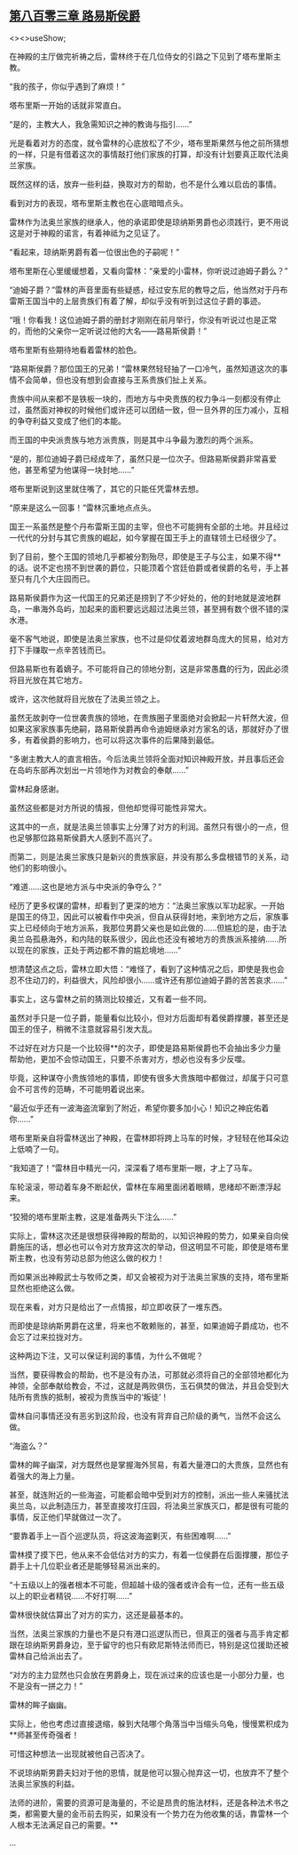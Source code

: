 ## [第八百零三章 路易斯侯爵](https://www.xxbiquge.com/11_11222/9010724.html)


  <><>useShow;

  在神殿的主厅做完祈祷之后，雷林终于在几位侍女的引路之下见到了塔布里斯主教。

  “我的孩子，你似乎遇到了麻烦！”

  塔布里斯一开始的话就非常直白。

  “是的，主教大人，我急需知识之神的教诲与指引……”

  光是看着对方的态度，就令雷林的心底放松了不少，塔布里斯果然与他之前所猜想的一样，只是有借着这次的事情敲打他们家族的打算，却没有计划要真正取代法奥兰家族。

  既然这样的话，放弃一些利益，换取对方的帮助，也不是什么难以启齿的事情。

  看到对方的表现，塔布里斯主教也在心底暗暗点头。

  雷林作为法奥兰家族的继承人，他的承诺即使是琼纳斯男爵也必须践行，更不用说这是对于神殿的诺言，有着神祗为之见证了。

  “看起来，琼纳斯男爵有着一位很出色的子嗣呢！”

  塔布里斯在心里缓缓想着，又看向雷林：“亲爱的小雷林，你听说过迪姆子爵么？”

  “迪姆子爵？”雷林的声音里面有些疑惑，经过安东尼的教导之后，他当然对于丹布雷斯王国当中的上层贵族们有着了解，却似乎没有听到过这位子爵的事迹。

  “哦！你看我！这位迪姆子爵的册封才刚刚在前月举行，你没有听说过也是正常的，而他的父亲你一定听说过他的大名——路易斯侯爵！”

  塔布里斯有些期待地看着雷林的脸色。

  “路易斯侯爵？那位国王的兄弟！”雷林果然轻轻抽了一口冷气，虽然知道这次的事情不会简单，但也没有想到会直接与王系贵族们扯上关系。

  贵族中间从来都不是铁板一块的，而地方与中央贵族的权力争斗一刻都没有停止过，虽然面对神权的时候他们或许还可以团结一致，但一旦外界的压力减小，互相的争夺利益又变成了他们的本能。

  而王国的中央派贵族与地方派贵族，则是其中斗争最为激烈的两个派系。

  “是的，那位迪姆子爵已经成年了，虽然只是一位次子。但路易斯侯爵非常喜爱他，甚至希望为他谋得一块封地……”

  塔布里斯说到这里就住嘴了，其它的只能任凭雷林去想。

  “原来是这么一回事！”雷林沉重地点点头。

  国王一系虽然是整个丹布雷斯王国的主宰，但也不可能拥有全部的土地。并且经过一代代的分封与其它贵族的崛起，如今掌握在国王手上的直辖领土已经很少了。

  到了目前，整个王国的领地几乎都被分割殆尽，即使是王子与公主，如果不得**的话。说不定也捞不到世袭的爵位，只能顶着个宫廷伯爵或者侯爵的名号，手上甚至只有几个大庄园而已。

  路易斯侯爵作为这一代国王的兄弟还是捞到了不少好处的，他的封地就是波地群岛，一串海外岛屿，加起来的面积要远远超过法奥兰领，甚至拥有数个很不错的深水港。

  毫不客气地说，即使是法奥兰家族，也不过是仰仗着波地群岛庞大的贸易，给对方打下手赚取一点辛苦钱而已。

  但路易斯也有着嫡子。不可能将自己的领地分割，这是非常愚蠢的行为，因此必须将目光放在其它地方。

  或许，这次他就将目光放在了法奥兰领之上。

  虽然无故剥夺一位世袭贵族的领地，在贵族圈子里面绝对会掀起一片轩然大波，但如果这家家族事先绝嗣，路易斯侯爵再命令迪姆继承对方家名的话，那就好办了很多，有着侯爵的影响力，也可以将这次事件的后果降到最低。

  “多谢主教大人的直言相告。今后法奥兰领将全面对知识神殿开放，并且事后还会在岛屿东部再次划出一片领地作为对教会的奉献……”

  雷林起身感谢。

  虽然这些都是对方所说的情报，但他却觉得可能性非常大。

  这其中的一点，就是法奥兰领事实上分薄了对方的利润。虽然只有很小的一点，但也足够那位路易斯侯爵大人感到不高兴了。

  而第二，则是法奥兰家族只是新兴的贵族家庭，并没有那么多盘根错节的关系，动他们的影响很小。

  “难道……这也是地方派与中央派的争夺么？”

  经历了更多权谋的雷林，却看到了更深的地方：“法奥兰家族以军功起家。一开始是国王的侍卫，因此可以被看作中央派，但自从获得封地，来到地方之后，家族事实上已经倾向于地方派系，我那位男爵父亲也是如此做的……但尴尬的是，由于法奥兰岛孤悬海外，和内陆的联系很少，因此也还没有被地方的贵族派系接纳……所以现在的家族，正处于两边都不靠的尴尬境地……”

  想清楚这点之后，雷林立即大悟：“难怪了，看到了这种情况之后，即使是我也会忍不住动刀的，利益很大，风险却很小……或许还有那位迪姆子爵的苦苦哀求……”

  事实上，这与雷林之前的猜测比较接近，又有着一些不同。

  虽然对手只是一位子爵，能量看似比较小，但对方后面却有着侯爵撑腰，甚至还是国王的侄子，稍微不注意就容易引发大乱。

  不过好在对方只是一个比较得**的次子，即使是路易斯侯爵也不会抽出多少力量帮助他，更加不会惊动国王，只要不杀害对方，想必也没有多少反噬。

  毕竟，这种谋夺小贵族领地的事情，即使有很多大贵族暗中都做过，却属于只可意会不可言传的范畴，不可能明着说出来。

  “最近似乎还有一波海盗流窜到了附近，希望你要多加小心！知识之神庇佑着你……”

  塔布里斯亲自将雷林送出了神殿，在雷林即将跨上马车的时候，才轻轻在他耳朵边上低喃了一句。

  “我知道了！”雷林目中精光一闪，深深看了塔布里斯一眼，才上了马车。

  车轮滚滚，带动着车身不断起伏，雷林在车厢里面闭着眼睛，思绪却不断漂浮起来。

  “狡猾的塔布里斯主教，这是准备两头下注么……”

  实际上，雷林这次还是很想获得神殿的帮助的，以知识神殿的势力，如果亲自向侯爵施压的话，想必也可以令对方放弃这次的举动，但这明显不可能，即使是塔布里斯主教，也没有劳动总部为他这么做的权力！

  而如果派出神殿武士与牧师之类，却又会被视为对于法奥兰家族的支持，塔布里斯显然也拒绝这么做。

  现在来看，对方只是给出了一点情报，却立即收获了一堆东西。

  而即使是琼纳斯男爵在这里，将来也不敢赖账的，甚至，如果迪姆子爵成功，也不会忘了过来拉拢对方。

  这种两边下注，又可以保证利润的事情，为什么不做呢？

  当然，要获得教会的帮助，也不是没有办法，可那就必须将自己的全部领地都化为神领，全部奉献给教会，不过，这就是两败俱伤，玉石俱焚的做法，并且会受到大陆所有贵族的抵制，被视为贵族当中的‘叛徒’！

  雷林自问事情还没有恶劣到这阶段，也没有背弃自己阶级的勇气，当然不会这么做。

  “海盗么？”

  雷林的眸子幽深，对方既然也是掌握海外贸易，有着大量港口的大贵族，显然也有着强大的海上力量。

  甚至，就连附近的一些海盗，可能都会暗中受到对方的控制，派出一些人来骚扰法奥兰岛，以此制造压力，甚至直接攻打庄园，将法奥兰家族灭口，都是很有可能的事情，反正他们早就做过一次了。

  “要靠着手上一百个巡逻队员，将这波海盗剿灭，有些困难啊……”

  雷林摸了摸下巴，他从来不会低估对方的实力，有着一位侯爵在后面撑腰，那位子爵手上十几位职业者还是能够轻易派出来的。

  “十五级以上的强者根本不可能，但超越十级的强者或许会有一位，还有一些五级以上的职业者精锐……不好打啊……”

  雷林很快就估算出了对方的实力，这还是最基本的。

  当然，法奥兰家族的力量也不是只有港口巡逻队而已，但真正的强者与高手肯定都跟在琼纳斯男爵身边，至于留守的也只有欧尼斯特法师而已，特别是这位援助还被雷林自己给派出去了。

  “对方的主力显然也只会放在男爵身上，现在派过来的应该也是一小部分力量，也不是没有一拼之力！”

  雷林的眸子幽幽。

  实际上，他也考虑过直接退缩，躲到大陆哪个角落当中当缩头乌龟，慢慢累积成为**师甚至传奇强者！

  可惜这种想法一出现就被他自己否决了。

  不说琼纳斯男爵夫妇对于他的恩情，就是他可以狠心抛弃这一切，也放弃不了整个法奥兰家族的利益。

  法师的进阶，需要的资源可是海量的，不论是昂贵的施法材料，还是各种法术书之类，都需要大量的金币前去购买，如果没有一个势力在为他收集的话，靠雷林一个人根本无法满足自己的需要。**

  ...
